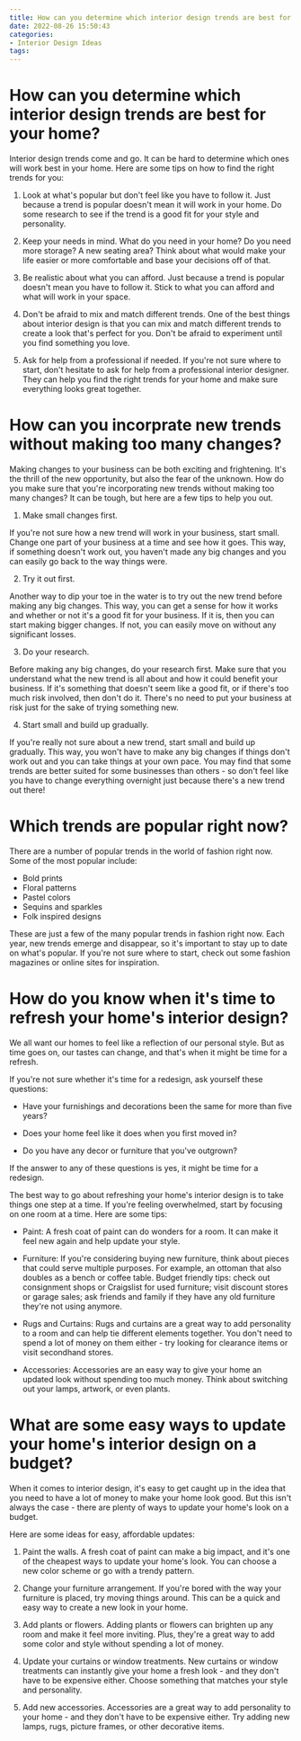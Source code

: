 ```yaml
---
title: How can you determine which interior design trends are best for your home
date: 2022-08-26 15:50:43
categories:
- Interior Design Ideas
tags:
---
```



#  How can you determine which interior design trends are best for your home?

Interior design trends come and go. It can be hard to determine which ones will work best in your home. Here are some tips on how to find the right trends for you:

1. Look at what's popular but don't feel like you have to follow it. Just because a trend is popular doesn't mean it will work in your home. Do some research to see if the trend is a good fit for your style and personality.

2. Keep your needs in mind. What do you need in your home? Do you need more storage? A new seating area? Think about what would make your life easier or more comfortable and base your decisions off of that.

3. Be realistic about what you can afford. Just because a trend is popular doesn't mean you have to follow it. Stick to what you can afford and what will work in your space.

4. Don't be afraid to mix and match different trends. One of the best things about interior design is that you can mix and match different trends to create a look that's perfect for you. Don't be afraid to experiment until you find something you love.

5. Ask for help from a professional if needed. If you're not sure where to start, don't hesitate to ask for help from a professional interior designer. They can help you find the right trends for your home and make sure everything looks great together.

#  How can you incorprate new trends without making too many changes?

Making changes to your business can be both exciting and frightening. It's the thrill of the new opportunity, but also the fear of the unknown. How do you make sure that you're incorporating new trends without making too many changes? It can be tough, but here are a few tips to help you out.

1. Make small changes first.

If you're not sure how a new trend will work in your business, start small. Change one part of your business at a time and see how it goes. This way, if something doesn't work out, you haven't made any big changes and you can easily go back to the way things were.

2. Try it out first.

Another way to dip your toe in the water is to try out the new trend before making any big changes. This way, you can get a sense for how it works and whether or not it's a good fit for your business. If it is, then you can start making bigger changes. If not, you can easily move on without any significant losses.

3. Do your research.

Before making any big changes, do your research first. Make sure that you understand what the new trend is all about and how it could benefit your business. If it's something that doesn't seem like a good fit, or if there's too much risk involved, then don't do it. There's no need to put your business at risk just for the sake of trying something new.

4. Start small and build up gradually.

If you're really not sure about a new trend, start small and build up gradually. This way, you won't have to make any big changes if things don't work out and you can take things at your own pace. You may find that some trends are better suited for some businesses than others - so don't feel like you have to change everything overnight just because there's a new trend out there!

#  Which trends are popular right now?

There are a number of popular trends in the world of fashion right now. Some of the most popular include:

- Bold prints
- Floral patterns
- Pastel colors
- Sequins and sparkles
- Folk inspired designs

These are just a few of the many popular trends in fashion right now. Each year, new trends emerge and disappear, so it's important to stay up to date on what's popular. If you're not sure where to start, check out some fashion magazines or online sites for inspiration.

#  How do you know when it's time to refresh your home's interior design?

We all want our homes to feel like a reflection of our personal style. But as time goes on, our tastes can change, and that's when it might be time for a refresh.

If you're not sure whether it's time for a redesign, ask yourself these questions:

* Have your furnishings and decorations been the same for more than five years?

* Does your home feel like it does when you first moved in?

* Do you have any decor or furniture that you've outgrown?

If the answer to any of these questions is yes, it might be time for a redesign.

The best way to go about refreshing your home's interior design is to take things one step at a time. If you're feeling overwhelmed, start by focusing on one room at a time. Here are some tips:

* Paint: A fresh coat of paint can do wonders for a room. It can make it feel new again and help update your style.

* Furniture: If you're considering buying new furniture, think about pieces that could serve multiple purposes. For example, an ottoman that also doubles as a bench or coffee table.
Budget friendly tips:  check out consignment shops or Craigslist for used furniture; visit discount stores or garage sales; ask friends and family if they have any old furniture they're not using anymore. 

 * Rugs and Curtains: Rugs and curtains are a great way to add personality to a room and can help tie different elements together. You don't need to spend a lot of money on them either - try looking for clearance items or visit secondhand stores.  

 * Accessories: Accessories are an easy way to give your home an updated look without spending too much money. Think about switching out your lamps, artwork, or even plants.

#  What are some easy ways to update your home's interior design on a budget?

When it comes to interior design, it's easy to get caught up in the idea that you need to have a lot of money to make your home look good. But this isn't always the case - there are plenty of ways to update your home's look on a budget.

Here are some ideas for easy, affordable updates:

1. Paint the walls. A fresh coat of paint can make a big impact, and it's one of the cheapest ways to update your home's look. You can choose a new color scheme or go with a trendy pattern.

2. Change your furniture arrangement. If you're bored with the way your furniture is placed, try moving things around. This can be a quick and easy way to create a new look in your home.

3. Add plants or flowers. Adding plants or flowers can brighten up any room and make it feel more inviting. Plus, they're a great way to add some color and style without spending a lot of money.

4. Update your curtains or window treatments. New curtains or window treatments can instantly give your home a fresh look - and they don't have to be expensive either. Choose something that matches your style and personality.

5. Add new accessories. Accessories are a great way to add personality to your home - and they don't have to be expensive either. Try adding new lamps, rugs, picture frames, or other decorative items.